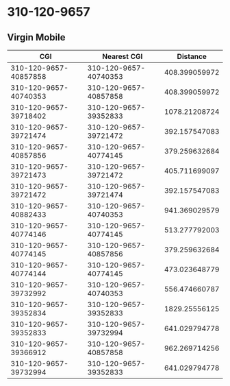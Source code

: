 # 310-120-9657
## Virgin Mobile


| CGI | Nearest CGI | Distance |
|-----|-------------|----------|
| 310-120-9657-40857858 | 310-120-9657-40740353 | 408.399059972 |
| 310-120-9657-40740353 | 310-120-9657-40857858 | 408.399059972 |
| 310-120-9657-39718402 | 310-120-9657-39352833 | 1078.21208724 |
| 310-120-9657-39721474 | 310-120-9657-39721472 | 392.157547083 |
| 310-120-9657-40857856 | 310-120-9657-40774145 | 379.259632684 |
| 310-120-9657-39721473 | 310-120-9657-39721472 | 405.711699097 |
| 310-120-9657-39721472 | 310-120-9657-39721474 | 392.157547083 |
| 310-120-9657-40882433 | 310-120-9657-40740353 | 941.369029579 |
| 310-120-9657-40774146 | 310-120-9657-40774145 | 513.277792003 |
| 310-120-9657-40774145 | 310-120-9657-40857856 | 379.259632684 |
| 310-120-9657-40774144 | 310-120-9657-40774145 | 473.023648779 |
| 310-120-9657-39732992 | 310-120-9657-40740353 | 556.474660787 |
| 310-120-9657-39352834 | 310-120-9657-39352833 | 1829.25556125 |
| 310-120-9657-39352833 | 310-120-9657-39732994 | 641.029794778 |
| 310-120-9657-39366912 | 310-120-9657-40857858 | 962.269714256 |
| 310-120-9657-39732994 | 310-120-9657-39352833 | 641.029794778 |

